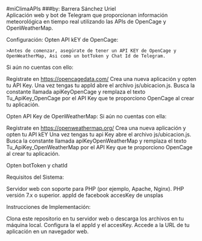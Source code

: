 #miClimaAPIs
###by: Barrera Sánchez Uriel  
Aplicación web y bot de Telegram que proporcionan información meteorológica en tiempo real utilizando las APIs de OpenCage y OpenWeatherMap.  
  
Configuración: Opten API kEY de OpenCage:  
  
`>Antes de comenzar, asegúrate de tener un API KEY de OpenCage y OpenWeatherMap, Asi como un botToken y Chat Id de Telegram.`

Si aún no cuentas con ello:

Regístrate en https://opencagedata.com/
Crea una nueva aplicación y opten tu API Key. Una vez tengas tu appId abre el archivo js/ubicacion.js. Busca la constante llamada apiKeyOpenCage y remplaza el texto Tu_ApiKey_OpenCage por el API Key que te proporciono OpenCage al crear tu aplicación.

Opten API Key de OpenWeatherMap: Si aún no cuentas con ella:

Regístrate en https://openweathermap.org/
Crea una nueva aplicación y opten tu API kEY Una vez tengas tu api Key abre el archivo js/ubicacion.js. Busca la constante llamada apiKeyOpenWeatherMap y remplaza el texto Tu_ApiKey_OpenWeatherMap por el API Key que te proporciono OpenCage al crear tu aplicación.

Opten botToken y chatId

Requisitos del Sistema:

Servidor web con soporte para PHP (por ejemplo, Apache, Nginx). PHP versión 7.x o superior. appId de facebook accesKey de unsplas

Instrucciones de Implementación:

Clona este repositorio en tu servidor web o descarga los archivos en tu máquina local. Configura la el appId y el accesKey. Accede a la URL de tu aplicación en un navegador web.
